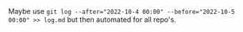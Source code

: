 Maybe use `git log --after="2022-10-4 00:00" --before="2022-10-5 00:00" >> log.md` but then automated for all repo's.